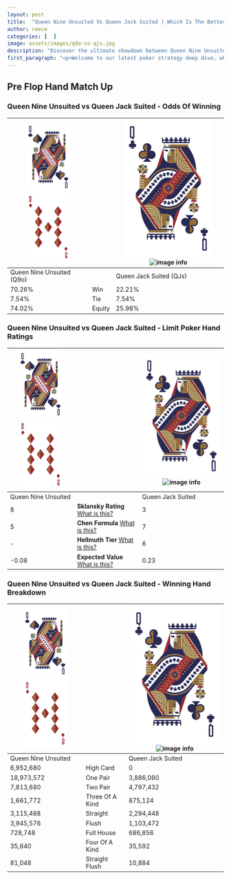 ```yaml
---
layout: post
title:  "Queen Nine Unsuited Vs Queen Jack Suited | Which Is The Better Hand In Poker? A Complete Guide"
author: reece
categories: [  ]
image: assets/images/q9o-vs-qjs.jpg
description: "Discover the ultimate showdown between Queen Nine Unsuited and Queen Jack Suited in poker! Uncover the odds, strategies, and scenarios where one hand triumphs over the other. Get ready to up your poker game with this thrilling analysis."
first_paragraph: "<p>Welcome to our latest poker strategy deep dive, where we're pitting two distinct hands against each other in a high-stakes showdown: Queen Nine Unsuited vs Queen Jack Suited.</p><p>In the dynamic world of poker, every decision counts, and knowing which hand holds the upper hand is key to your success at the table.</p><p>In this article, we'll dissect these two hands, explore the scenarios where one dominates the other, and equip you with the knowledge to make strategic choices that can tip the odds in your favor.</p><p>Get ready to unravel the intriguing dynamics of these poker hands and elevate your game to new heights.</p>"
---
```




[comment]: # (sp0)

## Pre Flop Hand Match Up

<div class="table hand-ratings" markdown="1"> 



### Queen Nine Unsuited vs Queen Jack Suited - Odds Of Winning


    
| ![image info](assets/images/hand1/Q.png) ![image info](assets/images/hand1/9o.png) |  | ![image info](assets/images/hand2/Q.png) ![image info](assets/images/hand2/Js.png) |
| -------- | -------- | -------- |
| Queen Nine Unsuited (Q9o) |  | Queen Jack Suited (QJs) |
| 70.26% | Win | 22.21% |
| 7.54% | Tie | 7.54% |
| 74.02% | Equity | 25.98% |




[comment]: # (sp1)



### Queen Nine Unsuited vs Queen Jack Suited - Limit Poker Hand Ratings


    
| ![image info](assets/images/hand1/Q.png) ![image info](assets/images/hand1/9o.png) |  | ![image info](assets/images/hand2/Q.png) ![image info](assets/images/hand2/Js.png) |
| -------- | -------- | -------- |
| Queen Nine Unsuited |  | Queen Jack Suited |
| 8 | **Sklansky Rating** [What is this?](/sklansky-rating-explained) | 3 |
| 5 | **Chen Formula** [What is this?](/chen-formula-explained) | 7 |
| - | **Hellmuth Tier** [What is this?](/Hellmuth-tier-explained) | 6 |
| -0.08 | **Expected Value** [What is this?](/expected-value-explained) | 0.23 |




[comment]: # (sp2)



### Queen Nine Unsuited vs Queen Jack Suited - Winning Hand Breakdown


    
| ![image info](assets/images/hand1/Q.png) ![image info](assets/images/hand1/9o.png) |  | ![image info](assets/images/hand2/Q.png) ![image info](assets/images/hand2/Js.png) |
| -------- | -------- | -------- |
| Queen Nine Unsuited |  | Queen Jack Suited |
| 6,952,680 | High Card | 0 |
| 18,973,572 | One Pair | 3,886,080 |
| 7,813,680 | Two Pair | 4,797,432 |
| 1,661,772 | Three Of A Kind | 875,124 |
| 3,115,488 | Straight | 2,294,448 |
| 3,945,576 | Flush | 1,103,472 |
| 728,748 | Full House | 686,856 |
| 35,640 | Four Of A Kind | 35,592 |
| 81,048 | Straight Flush | 10,884 |




[comment]: # (sp3)



</div>

[comment]: # (sp4)



[comment]: # (sp5)

